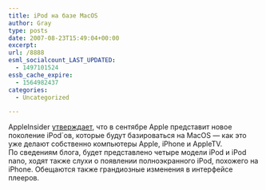 ```yaml
---
title: iPod на базе MacOS
author: Gray
type: posts
date: 2007-08-23T15:49:04+00:00
excerpt:
url: /8888
esml_socialcount_LAST_UPDATED:
  - 1497101524
essb_cache_expire:
  - 1564982437
categories:
  - Uncategorized

---
```








AppleInsider <a href="http://www.appleinsider.com/article.php?id=3107" target="_blank">утверждает</a>, что в сентябре Apple представит новое поколение iPod\`ов, которые будут базироваться на MacOS &#8212; как это уже делают собственно компьютеры Apple, iPhone и AppleTV.  
По сведениям блога, будет представлено четыре модели iPod и iPod nano, ходят также слухи о появлении полноэкранного iPod, похожего на iPhone. Обещаются также грандиозные изменения в интерфейсе плееров.
